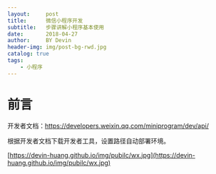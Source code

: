 ```yaml
---
layout:     post
title:      微信小程序开发
subtitle:   步骤讲解小程序基本使用
date:       2018-04-27
author:     BY Devin
header-img: img/post-bg-rwd.jpg
catalog: true
tags:
    - 小程序
---
```



# 前言

开发者文档：https://developers.weixin.qq.com/miniprogram/dev/api/

根据开发者文档下载开发者工具，设置路径自动部署环境。

[https://devin-huang.github.io/img/pubilc/wx.jpg](https://devin-huang.github.io/img/pubilc/wx.jpg)


